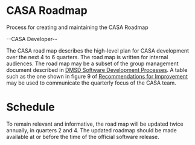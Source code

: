 

# CASA Roadmap 

Process for creating and maintaining the CASA Roadmap

\--CASA Developer\--

The CASA road map describes the high-level plan for CASA development over the next 4 to 6 quarters. The road map is written for internal audiences. The road map may be a subset of the group management document described in [DMSD Software Development Processes](https://sharepoint.nrao.edu/pmd/projects/494%20CASA%20Recommendations%20for%20Improvement%20%20Implemen/DMSD%20SW%20Dev%20Processes.aspx). A table such as the one shown in figure 9 of [Recommendations for Improvement](https://sharepoint.nrao.edu/pmd/projects/494%20CASA%20Recommendations%20for%20Improvement%20%20Implemen/DMSD%20SW%20Dev%20Processes.aspx) may be used to communicate the quarterly focus of the CASA team.

# Schedule

To remain relevant and informative, the road map will be updated twice annually, in quarters 2 and 4. The updated roadmap should be made available at or before the time of the official software release.

